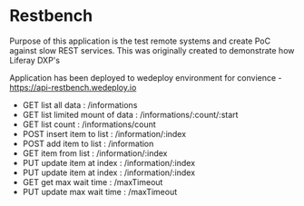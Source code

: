 # Restbench

Purpose of this application is the test remote systems and create PoC against slow REST services. This was originally created to demonstrate how Liferay DXP's 

Application has been deployed to wedeploy environment for convience - https://api-restbench.wedeploy.io

 - GET list all data : /informations
 - GET list limited mount of data : /informations/:count/:start
 - GET list count : /informations/count
 - POST insert item to list : /information/:index
 - POST add item to list : /information
 - GET item from list : /information/:index
 - PUT update item at index : /information/:index
 - PUT update item at index : /information/:index
 - GET get max wait time : /maxTimeout 
 - PUT update max wait time : /maxTimeout 

 